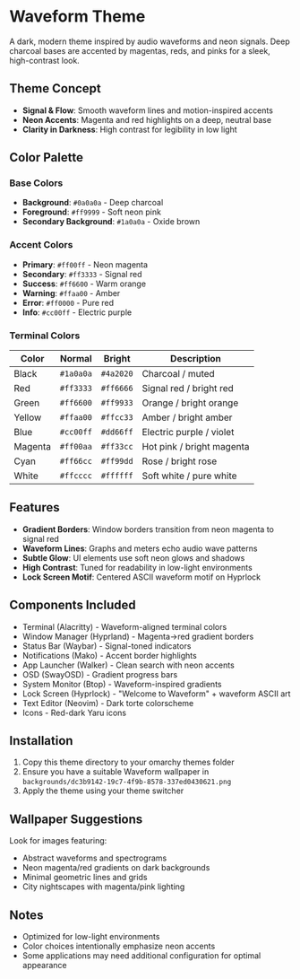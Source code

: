 # Waveform Theme

A dark, modern theme inspired by audio waveforms and neon signals. Deep charcoal bases are accented by magentas, reds, and pinks for a sleek, high-contrast look.

## Theme Concept
- **Signal & Flow**: Smooth waveform lines and motion-inspired accents
- **Neon Accents**: Magenta and red highlights on a deep, neutral base
- **Clarity in Darkness**: High contrast for legibility in low light

## Color Palette

### Base Colors
- **Background**: `#0a0a0a` - Deep charcoal
- **Foreground**: `#ff9999` - Soft neon pink
- **Secondary Background**: `#1a0a0a` - Oxide brown

### Accent Colors
- **Primary**: `#ff00ff` - Neon magenta
- **Secondary**: `#ff3333` - Signal red
- **Success**: `#ff6600` - Warm orange
- **Warning**: `#ffaa00` - Amber
- **Error**: `#ff0000` - Pure red
- **Info**: `#cc00ff` - Electric purple

### Terminal Colors
| Color    | Normal    | Bright    | Description                 |
|----------|-----------|-----------|----------------------------|
| Black    | `#1a0a0a` | `#4a2020` | Charcoal / muted           |
| Red      | `#ff3333` | `#ff6666` | Signal red / bright red    |
| Green    | `#ff6600` | `#ff9933` | Orange / bright orange     |
| Yellow   | `#ffaa00` | `#ffcc33` | Amber / bright amber       |
| Blue     | `#cc00ff` | `#dd66ff` | Electric purple / violet   |
| Magenta  | `#ff00aa` | `#ff33cc` | Hot pink / bright magenta  |
| Cyan     | `#ff66cc` | `#ff99dd` | Rose / bright rose         |
| White    | `#ffcccc` | `#ffffff` | Soft white / pure white    |

## Features
- **Gradient Borders**: Window borders transition from neon magenta to signal red
- **Waveform Lines**: Graphs and meters echo audio wave patterns
- **Subtle Glow**: UI elements use soft neon glows and shadows
- **High Contrast**: Tuned for readability in low-light environments
- **Lock Screen Motif**: Centered ASCII waveform motif on Hyprlock

## Components Included
- Terminal (Alacritty) - Waveform-aligned terminal colors
- Window Manager (Hyprland) - Magenta→red gradient borders
- Status Bar (Waybar) - Signal-toned indicators
- Notifications (Mako) - Accent border highlights
- App Launcher (Walker) - Clean search with neon accents
- OSD (SwayOSD) - Gradient progress bars
- System Monitor (Btop) - Waveform-inspired gradients
- Lock Screen (Hyprlock) - "Welcome to Waveform" + waveform ASCII art
- Text Editor (Neovim) - Dark torte colorscheme
- Icons - Red-dark Yaru icons

## Installation
1. Copy this theme directory to your omarchy themes folder
2. Ensure you have a suitable Waveform wallpaper in `backgrounds/dc3b9142-19c7-4f9b-8578-337ed0430621.png`
3. Apply the theme using your theme switcher

## Wallpaper Suggestions
Look for images featuring:
- Abstract waveforms and spectrograms
- Neon magenta/red gradients on dark backgrounds
- Minimal geometric lines and grids
- City nightscapes with magenta/pink lighting

## Notes
- Optimized for low-light environments
- Color choices intentionally emphasize neon accents
- Some applications may need additional configuration for optimal appearance